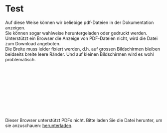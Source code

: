 # Test
Auf diese Weise können wir beliebige pdf-Dateien in der Dokumentation anzeigen.<br/>
Sie können sogar wahlweise heruntergeladen oder gedruckt werden. <br/>
Unterstützt ein Browser die Anzeige von PDF-Dateien nicht, wird die Datei zum Download angeboten. <br/>
Die Breite muss leider fixiert werden, d.h. auf grossen Bildschirmen bleiben beidseits breite leere Ränder. Und auf kleinen Bildschirmen wird es wohl problematisch.

<object data="https://github.com/barbalex/apf2/blob/master/docs/docs/_media/tarifzonen.pdf?raw=true" type="application/pdf" width="900" height="1300">
    <embed src="https://github.com/barbalex/apf2/blob/master/docs/docs/_media/tarifzonen.pdf?raw=true">
        <p>Dieser Browser unterstützt PDFs nicht. Bitte laden Sie die Datei herunter, um sie anzuschauen: <a href="https://github.com/barbalex/apf2/blob/master/docs/docs/_media/tarifzonen.pdf?raw=true">herunterladen</a>.</p>
    </embed>
</object>